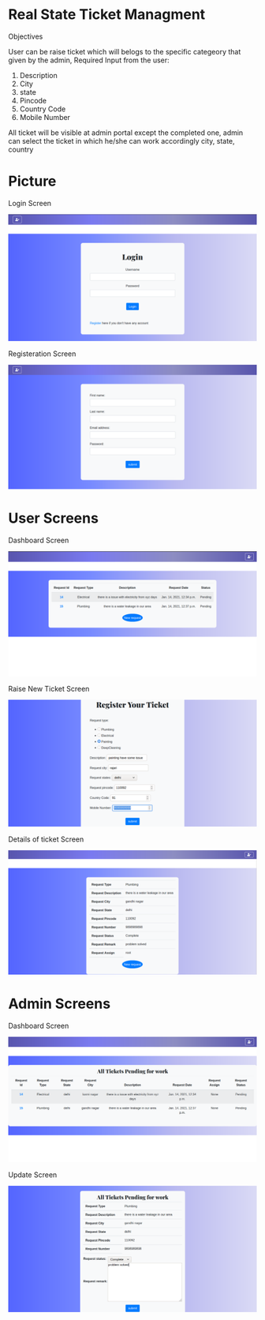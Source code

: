 # Real State Ticket Managment

Objectives

User can be raise ticket which will belogs to the specific categeory that given by the admin, 
Required Input from the user: 
 1. Description
 2. City
 3. state
 4. Pincode
 5. Country Code
 6. Mobile Number

All ticket will be visible at admin portal except the completed one, admin can select the ticket in which he/she can work accordingly city, state, country

# Picture

Login Screen

![Login Screen ](https://github.com/harrysingh2k19/realstate/blob/main/RealStateTickets/templates/login.png?raw=true)

Registeration Screen

![Register Screen ](https://github.com/harrysingh2k19/realstate/blob/main/RealStateTickets/templates/Register.png?raw=true)

# User Screens

Dashboard Screen

![Dashboard Screen ](https://github.com/harrysingh2k19/realstate/blob/main/RealStateTickets/templates/User_dashboard.png?raw=true)

Raise New Ticket Screen

![Raise new ticket Screen ](https://github.com/harrysingh2k19/realstate/blob/main/RealStateTickets/templates/create_new_ticket.png?raw=true)

Details of ticket Screen

![Details Screen ](https://github.com/harrysingh2k19/realstate/blob/main/RealStateTickets/templates/user_detail.png?raw=true)

# Admin Screens

Dashboard Screen

![Dashboard Screen ](https://github.com/harrysingh2k19/realstate/blob/main/RealStateTickets/templates/Admin_Dashboard.png?raw=true)

Update Screen

![Update ticket Screen ](https://github.com/harrysingh2k19/realstate/blob/main/RealStateTickets/templates/Admin_update.png?raw=true)




